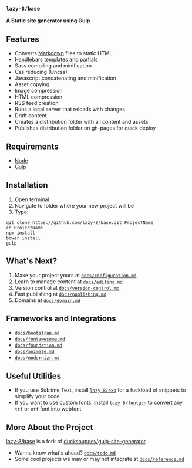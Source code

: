 ### `lazy-8/base`

**A Static site generator using Gulp**


## Features

- Converts [Markdown](https://daringfireball.net/projects/markdown/syntax) files to static HTML
- [Handlebars](http://handlebarsjs.com) templates and partials
- Sass compiling and minification
- Css reducing (Uncss)
- Javascript concatenating and minification
- Asset copying
- Image compression
- HTML compression
- RSS feed creation
- Runs a local server that reloads with changes
- Draft content
- Creates a distribution folder with all content and assets
- Publishes distribution folder on gh-pages for quick deploy

## Requirements

- [Node](https://nodejs.org/en/)
- [Gulp](https://gulpjs.com)

## Installation

1. Open terminal
2. Navigate to folder where your new project will be
3. Type:

```
git clone https://github.com/lazy-8/base.git ProjectName
cd ProjectName
npm install
bower install
gulp
```

## What's Next?

1. Make your project yours at [`docs/configuration.md`](https://github.com/lazy-8/base/blob/master/docs/configuration.md)
1. Learn to manage content at [`docs/editing.md`](https://github.com/lazy-8/base/blob/master/docs/editing.md)
1. Version control at [`docs/version-control.md`](https://github.com/lazy-8/base/blob/master/docs/version-control.md)
1. Fast publishing at [`docs/publishing.md`](https://github.com/lazy-8/base/blob/master/docs/publishing.md)
1. Domains at [`docs/domain.md`](https://github.com/lazy-8/base/blob/master/docs/domain.md)

## Frameworks and Integrations

- [`docs/bootstrap.md`](https://github.com/lazy-8/base/blob/master/docs/bootstrap.md)
- [`docs/fontawesome.md`](https://github.com/lazy-8/base/blob/master/docs/fontawesome.md)
- [`docs/foundation.md`](https://github.com/lazy-8/base/blob/master/docs/foundation.md)
- [`docs/animate.md`](https://github.com/lazy-8/base/blob/master/docs/animate.md)
- [`docs/modernizr.md`](https://github.com/lazy-8/base/blob/master/docs/modernizr.md)

##  Useful Utilities

- If you use Sublime Text, install [`lazy-8/exo`](https://github.com/lazy-8/exo) for a fuckload of snippets to simplify your code
- If you want to use custom fonts, install [`lazy-8/fontgen`](https://github.com/lazy-8/fontgen) to convert any `ttf` or `otf` font into webfont

## More About the Project

[lazy-8/base](https://github.com/lazy-8/base) is a fork of [ducksoupdev/gulp-site-generator](https://github.com/ducksoupdev/gulp-site-generator).

- Wanna know what's ahead? [`docs/todo.md`](https://github.com/lazy-8/base/blob/master/docs/todo.md)
- Some cool projects we may or may not integrate at [`docs/reference.md`](https://github.com/lazy-8/base/blob/master/docs/reference.md)